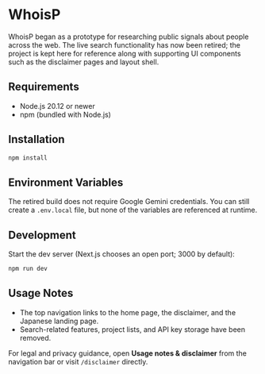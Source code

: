 # WhoisP

WhoisP began as a prototype for researching public signals about people across the web. The live search functionality has now been retired; the project is kept here for reference along with supporting UI components such as the disclaimer pages and layout shell.

## Requirements

- Node.js 20.12 or newer
- npm (bundled with Node.js)

## Installation

```bash
npm install
```

## Environment Variables

The retired build does not require Google Gemini credentials. You can still create a `.env.local` file, but none of the variables are referenced at runtime.

## Development

Start the dev server (Next.js chooses an open port; 3000 by default):

```bash
npm run dev
```

## Usage Notes

- The top navigation links to the home page, the disclaimer, and the Japanese landing page.
- Search-related features, project lists, and API key storage have been removed.

For legal and privacy guidance, open **Usage notes & disclaimer** from the navigation bar or visit `/disclaimer` directly.

